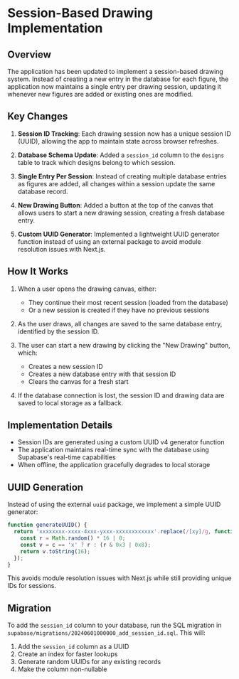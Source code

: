 # Session-Based Drawing Implementation

## Overview

The application has been updated to implement a session-based drawing system. Instead of creating a new entry in the database for each figure, the application now maintains a single entry per drawing session, updating it whenever new figures are added or existing ones are modified.

## Key Changes

1. **Session ID Tracking**: Each drawing session now has a unique session ID (UUID), allowing the app to maintain state across browser refreshes.

2. **Database Schema Update**: Added a `session_id` column to the `designs` table to track which designs belong to which session.

3. **Single Entry Per Session**: Instead of creating multiple database entries as figures are added, all changes within a session update the same database record.

4. **New Drawing Button**: Added a button at the top of the canvas that allows users to start a new drawing session, creating a fresh database entry.

5. **Custom UUID Generator**: Implemented a lightweight UUID generator function instead of using an external package to avoid module resolution issues with Next.js.

## How It Works

1. When a user opens the drawing canvas, either:
   - They continue their most recent session (loaded from the database)
   - Or a new session is created if they have no previous sessions

2. As the user draws, all changes are saved to the same database entry, identified by the session ID.

3. The user can start a new drawing by clicking the "New Drawing" button, which:
   - Creates a new session ID
   - Creates a new database entry with that session ID
   - Clears the canvas for a fresh start

4. If the database connection is lost, the session ID and drawing data are saved to local storage as a fallback.

## Implementation Details

- Session IDs are generated using a custom UUID v4 generator function
- The application maintains real-time sync with the database using Supabase's real-time capabilities
- When offline, the application gracefully degrades to local storage

## UUID Generation

Instead of using the external `uuid` package, we implement a simple UUID generator:

```javascript
function generateUUID() {
  return 'xxxxxxxx-xxxx-4xxx-yxxx-xxxxxxxxxxxx'.replace(/[xy]/g, function(c) {
    const r = Math.random() * 16 | 0;
    const v = c == 'x' ? r : (r & 0x3 | 0x8);
    return v.toString(16);
  });
}
```

This avoids module resolution issues with Next.js while still providing unique IDs for sessions.

## Migration

To add the `session_id` column to your database, run the SQL migration in `supabase/migrations/20240601000000_add_session_id.sql`. This will:

1. Add the `session_id` column as a UUID
2. Create an index for faster lookups
3. Generate random UUIDs for any existing records
4. Make the column non-nullable 